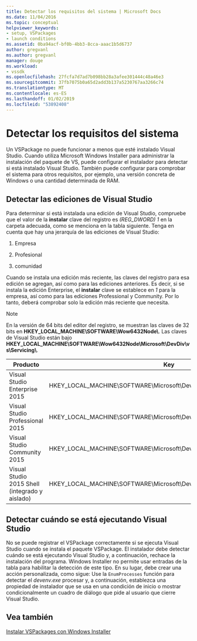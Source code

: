 ```yaml
---
title: Detectar los requisitos del sistema | Microsoft Docs
ms.date: 11/04/2016
ms.topic: conceptual
helpviewer_keywords:
- setup, VSPackages
- launch conditions
ms.assetid: 0ba94acf-bf0b-4bb3-8cca-aaac1b5d6737
author: gregvanl
ms.author: gregvanl
manager: douge
ms.workload:
- vssdk
ms.openlocfilehash: 27fcfa7d7ad7b098bb28a3afee301444c48a46e3
ms.sourcegitcommit: 37fb7075b0a65d2add3b137a5230767aa3266c74
ms.translationtype: MT
ms.contentlocale: es-ES
ms.lasthandoff: 01/02/2019
ms.locfileid: "53892408"
---
```

# <a name="detect-system-requirements"></a>Detectar los requisitos del sistema
Un VSPackage no puede funcionar a menos que esté instalado Visual Studio. Cuando utiliza Microsoft Windows Installer para administrar la instalación del paquete de VS, puede configurar el instalador para detectar si está instalado Visual Studio. También puede configurar para comprobar el sistema para otros requisitos, por ejemplo, una versión concreta de Windows o una cantidad determinada de RAM.  
  
## <a name="detect-visual-studio-editions"></a>Detectar las ediciones de Visual Studio  
 Para determinar si está instalada una edición de Visual Studio, compruebe que el valor de la **instalar** clave del registro es *(REG_DWORD) 1* en la carpeta adecuada, como se menciona en la tabla siguiente. Tenga en cuenta que hay una jerarquía de las ediciones de Visual Studio:  
  
1.  Empresa  
  
2.  Profesional  
  
3.  comunidad  
      
Cuando se instala una edición más reciente, las claves del registro para esa edición se agregan, así como para las ediciones anteriores. Es decir, si se instala la edición Enterprise, el **instalar** clave se establece en *1* para la empresa, así como para las ediciones Professional y Community. Por lo tanto, deberá comprobar solo la edición más reciente que necesita.  
  
> [!NOTE]
>  En la versión de 64 bits del editor del registro, se muestran las claves de 32 bits en **HKEY_LOCAL_MACHINE\SOFTWARE\Wow6432Node\\**. Las claves de Visual Studio están bajo **HKEY_LOCAL_MACHINE\SOFTWARE\Wow6432Node\Microsoft\DevDiv\vs\Servicing\\**.  
  
|Producto|Key|  
|-------------|---------|  
|Visual Studio Enterprise 2015|HKEY_LOCAL_MACHINE\SOFTWARE\Microsoft\DevDiv\vs\Servicing\14.0\enterprise|  
|Visual Studio Professional 2015|HKEY_LOCAL_MACHINE\SOFTWARE\Microsoft\DevDiv\vs\Servicing\14.0\professional|  
|Visual Studio Community 2015|HKEY_LOCAL_MACHINE\SOFTWARE\Microsoft\DevDiv\vs\Servicing\14.0\community|  
|Visual Studio 2015 Shell (integrado y aislado)|HKEY_LOCAL_MACHINE\SOFTWARE\Microsoft\DevDiv\vs\Servicing\14.0\isoshell|  
  
## <a name="detect-when-visual-studio-is-running"></a>Detectar cuándo se está ejecutando Visual Studio  
 No se puede registrar el VSPackage correctamente si se ejecuta Visual Studio cuando se instala el paquete VSPackage. El instalador debe detectar cuándo se está ejecutando Visual Studio y, a continuación, rechace la instalación del programa. Windows Installer no permite usar entradas de la tabla para habilitar la detección de este tipo. En su lugar, debe crear una acción personalizada, como sigue: Use la `EnumProcesses` función para detectar el *devenv.exe* procesar y, a continuación, establezca una propiedad de instalador que se usa en una condición de inicio o mostrar condicionalmente un cuadro de diálogo que pide al usuario que cierre Visual Studio.  
  
## <a name="see-also"></a>Vea también  
 [Instalar VSPackages con Windows Installer](../../extensibility/internals/installing-vspackages-with-windows-installer.md)